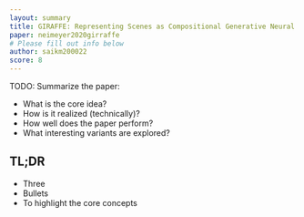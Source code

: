 ```yaml
---
layout: summary
title: GIRAFFE: Representing Scenes as Compositional Generative Neural Feature Fields
paper: neimeyer2020girraffe
# Please fill out info below
author: saikm200022
score: 8
---
```


TODO: Summarize the paper:
* What is the core idea?
* How is it realized (technically)?
* How well does the paper perform?
* What interesting variants are explored?

## TL;DR
* Three
* Bullets
* To highlight the core concepts
